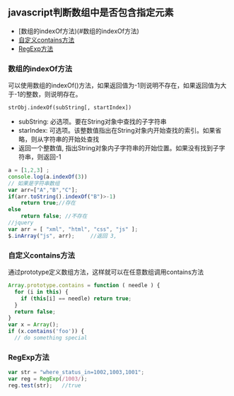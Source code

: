 ## javascript判断数组中是否包含指定元素

- [数组的indexOf方法)(#数组的indexOf方法)
- [自定义contains方法](#自定义contains方法)
- [RegExp方法](#RegExp方法)

### 数组的indexOf方法

可以使用数组的indexOf()方法，如果返回值为-1则说明不存在，如果返回值为大于-1的整数，则说明存在。

`strObj.indexOf(subString[, startIndex])`

- subString: 必选项。要在String对象中查找的子字符串
- starIndex: 可选项。该整数值指出在String对象内开始查找的索引。如果省略，则从字符串的开始处查找
- 返回一个整数值, 指出String对象内子字符串的开始位置。如果没有找到子字符串，则返回-1

```javascript
a = [1,2,3] ; 
console.log(a.indexOf(3))
// 如果是字符串数组
var arr=["A","B","C"]; 
if(arr.toString().indexOf("B")>-1) 
    return true;//存在
else
    return false; //不存在
//jquery
var arr = [ "xml", "html", "css", "js" ]; 
$.inArray("js", arr);     //返回 3,
```

### 自定义contains方法

通过prototype定义数组方法，这样就可以在任意数组调用contains方法

```javascript
Array.prototype.contains = function ( needle ) {
  for (i in this) {
    if (this[i] == needle) return true;
  }
  return false;
}
var x = Array();
if (x.contains('foo')) {
  // do something special
```

### RegExp方法

```javascript
var str = "where_status_in=1002,1003,1001";
var reg = RegExp(/1003/);
reg.test(str);   //true
```
